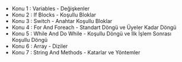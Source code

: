 * Konu 1  :  Variables - Değişkenler
* Konu 2  :  If Blocks - Koşullu Bloklar
* Konu 3  :  Switch - Anahtar Koşullu Bloklar
* Konu 4  :  For And Foreach - Standart Döngü ve Üyeler Kadar Döngü
* Konu 5  :  While And Do While - Koşullu Döngü ve İlk İşlem Sonrası Koşullu Döngü
* Konu 6  :  Array - Diziler
* Konu 7  :  String And Methods - Katarlar ve Yöntemler
